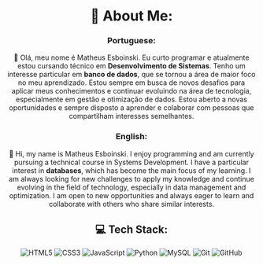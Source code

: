 <div align="center">

# 💫 **About Me:**
### Portuguese:
👋 Olá, meu nome é Matheus Esboinski. Eu curto programar e atualmente estou cursando técnico em **Desenvolvimento de Sistemas**. Tenho um interesse particular em **banco de dados**, que se tornou a área de maior foco no meu aprendizado.
Estou sempre em busca de novos desafios para aplicar meus conhecimentos e continuar evoluindo na área de tecnologia, especialmente em gestão e otimização de dados.
Estou aberto a novas oportunidades e sempre disposto a aprender e colaborar com pessoas que compartilham interesses semelhantes.
### English:
👋 Hi, my name is Matheus Esboinski. I enjoy programming and am currently pursuing a technical course in Systems Development. I have a particular interest in **databases**, which has become the main focus of my learning. I am always looking for new challenges to apply my knowledge and continue evolving in the field of technology, especially in data management and optimization. I am open to new opportunities and always eager to learn and collaborate with others who share similar interests.


## 💻 **Tech Stack:**
![HTML5](https://img.shields.io/badge/-HTML5-E34F26?style=flat&logo=html5&logoColor=fff)
![CSS3](https://img.shields.io/badge/-CSS3-1572B6?style=flat&logo=css3)
![JavaScript](https://img.shields.io/badge/-JavaScript-F7DF1E?style=flat&logo=javascript&logoColor=333)
![Python](https://img.shields.io/badge/-Python-3776AB?style=flat&logo=python&logoColor=fff)
![MySQL](https://img.shields.io/badge/-MySQL-4479A1?style=flat&logo=mysql&logoColor=fff)
![Git](https://img.shields.io/badge/-Git-F05032?style=flat&logo=git&logoColor=fff)
![GitHub](https://img.shields.io/badge/-GitHub-181717?style=flat&logo=github&logoColor=fff)

</div>
